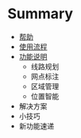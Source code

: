 # Summary

* [帮助](README.md)
* [使用流程](shi_yong_liu_cheng.md)
* [功能说明](chapter1.md)
   * 线路规划
   * 网点标注
   * 区域管理
   * 位置智能
* 解决方案
* 小技巧
* 新功能速递

